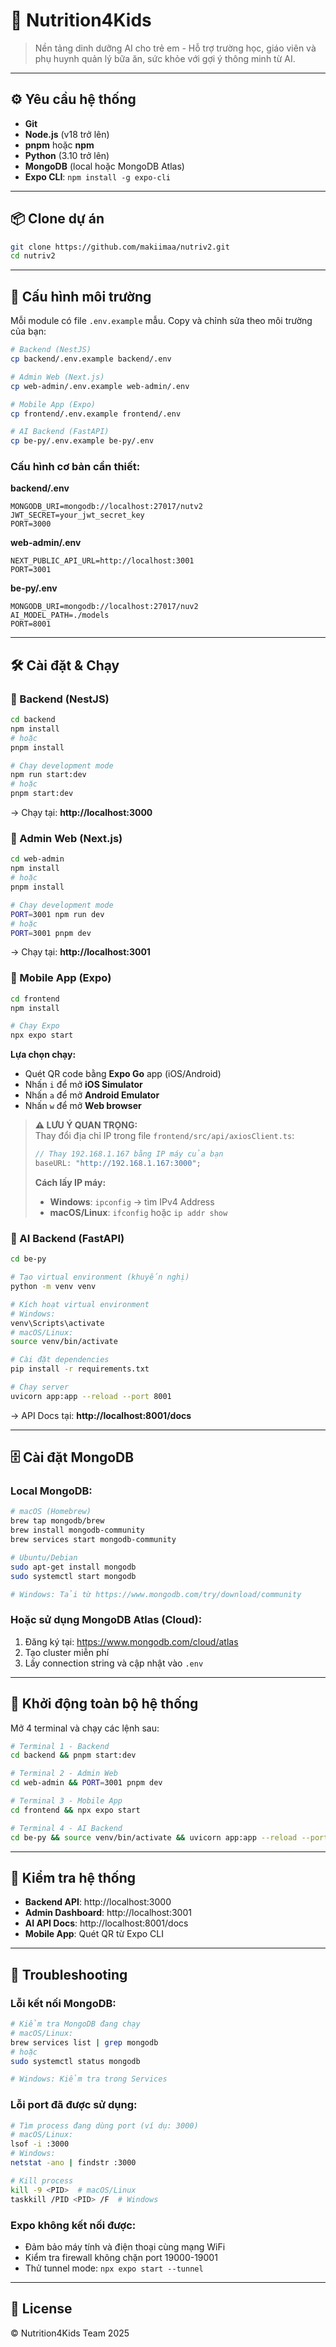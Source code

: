 # 🍱 Nutrition4Kids

> Nền tảng dinh dưỡng AI cho trẻ em - Hỗ trợ trường học, giáo viên và phụ huynh quản lý bữa ăn, sức khỏe với gợi ý thông minh từ AI.

---

## ⚙️ Yêu cầu hệ thống

- **Git**
- **Node.js** (v18 trở lên)
- **pnpm** hoặc **npm**
- **Python** (3.10 trở lên)
- **MongoDB** (local hoặc MongoDB Atlas)
- **Expo CLI**: `npm install -g expo-cli`

---

## 📦 Clone dự án

```bash
git clone https://github.com/makiimaa/nutriv2.git
cd nutriv2
```

---

## 🔐 Cấu hình môi trường

Mỗi module có file `.env.example` mẫu. Copy và chỉnh sửa theo môi trường của bạn:

```bash
# Backend (NestJS)
cp backend/.env.example backend/.env

# Admin Web (Next.js)
cp web-admin/.env.example web-admin/.env

# Mobile App (Expo)
cp frontend/.env.example frontend/.env

# AI Backend (FastAPI)
cp be-py/.env.example be-py/.env
```

### Cấu hình cơ bản cần thiết:

**backend/.env**

```env
MONGODB_URI=mongodb://localhost:27017/nutv2
JWT_SECRET=your_jwt_secret_key
PORT=3000
```

**web-admin/.env**

```env
NEXT_PUBLIC_API_URL=http://localhost:3001
PORT=3001
```

**be-py/.env**

```env
MONGODB_URI=mongodb://localhost:27017/nuv2
AI_MODEL_PATH=./models
PORT=8001
```

---

## 🛠️ Cài đặt & Chạy

### 🔹 Backend (NestJS)

```bash
cd backend
npm install
# hoặc
pnpm install

# Chạy development mode
npm run start:dev
# hoặc
pnpm start:dev
```

→ Chạy tại: **http://localhost:3000**

### 🔹 Admin Web (Next.js)

```bash
cd web-admin
npm install
# hoặc
pnpm install

# Chạy development mode
PORT=3001 npm run dev
# hoặc
PORT=3001 pnpm dev
```

→ Chạy tại: **http://localhost:3001**

### 🔹 Mobile App (Expo)

```bash
cd frontend
npm install

# Chạy Expo
npx expo start
```

**Lựa chọn chạy:**

- Quét QR code bằng **Expo Go** app (iOS/Android)
- Nhấn `i` để mở **iOS Simulator**
- Nhấn `a` để mở **Android Emulator**
- Nhấn `w` để mở **Web browser**

> **⚠️ LƯU Ý QUAN TRỌNG:**  
> Thay đổi địa chỉ IP trong file `frontend/src/api/axiosClient.ts`:
>
> ```typescript
> // Thay 192.168.1.167 bằng IP máy của bạn
> baseURL: "http://192.168.1.167:3000";
> ```
>
> **Cách lấy IP máy:**
>
> - **Windows**: `ipconfig` → tìm IPv4 Address
> - **macOS/Linux**: `ifconfig` hoặc `ip addr show`

### 🔹 AI Backend (FastAPI)

```bash
cd be-py

# Tạo virtual environment (khuyến nghị)
python -m venv venv

# Kích hoạt virtual environment
# Windows:
venv\Scripts\activate
# macOS/Linux:
source venv/bin/activate

# Cài đặt dependencies
pip install -r requirements.txt

# Chạy server
uvicorn app:app --reload --port 8001
```

→ API Docs tại: **http://localhost:8001/docs**

---

## 🗄️ Cài đặt MongoDB

### Local MongoDB:

```bash
# macOS (Homebrew)
brew tap mongodb/brew
brew install mongodb-community
brew services start mongodb-community

# Ubuntu/Debian
sudo apt-get install mongodb
sudo systemctl start mongodb

# Windows: Tải từ https://www.mongodb.com/try/download/community
```

### Hoặc sử dụng MongoDB Atlas (Cloud):

1. Đăng ký tại: https://www.mongodb.com/cloud/atlas
2. Tạo cluster miễn phí
3. Lấy connection string và cập nhật vào `.env`

---

## 🚀 Khởi động toàn bộ hệ thống

Mở 4 terminal và chạy các lệnh sau:

```bash
# Terminal 1 - Backend
cd backend && pnpm start:dev

# Terminal 2 - Admin Web
cd web-admin && PORT=3001 pnpm dev

# Terminal 3 - Mobile App
cd frontend && npx expo start

# Terminal 4 - AI Backend
cd be-py && source venv/bin/activate && uvicorn app:app --reload --port 8001
```

---

## 📱 Kiểm tra hệ thống

- **Backend API**: http://localhost:3000
- **Admin Dashboard**: http://localhost:3001
- **AI API Docs**: http://localhost:8001/docs
- **Mobile App**: Quét QR từ Expo CLI

---

## 🐛 Troubleshooting

### Lỗi kết nối MongoDB:

```bash
# Kiểm tra MongoDB đang chạy
# macOS/Linux:
brew services list | grep mongodb
# hoặc
sudo systemctl status mongodb

# Windows: Kiểm tra trong Services
```

### Lỗi port đã được sử dụng:

```bash
# Tìm process đang dùng port (ví dụ: 3000)
# macOS/Linux:
lsof -i :3000
# Windows:
netstat -ano | findstr :3000

# Kill process
kill -9 <PID>  # macOS/Linux
taskkill /PID <PID> /F  # Windows
```

### Expo không kết nối được:

- Đảm bảo máy tính và điện thoại cùng mạng WiFi
- Kiểm tra firewall không chặn port 19000-19001
- Thử tunnel mode: `npx expo start --tunnel`

---

## 📜 License

© Nutrition4Kids Team 2025
